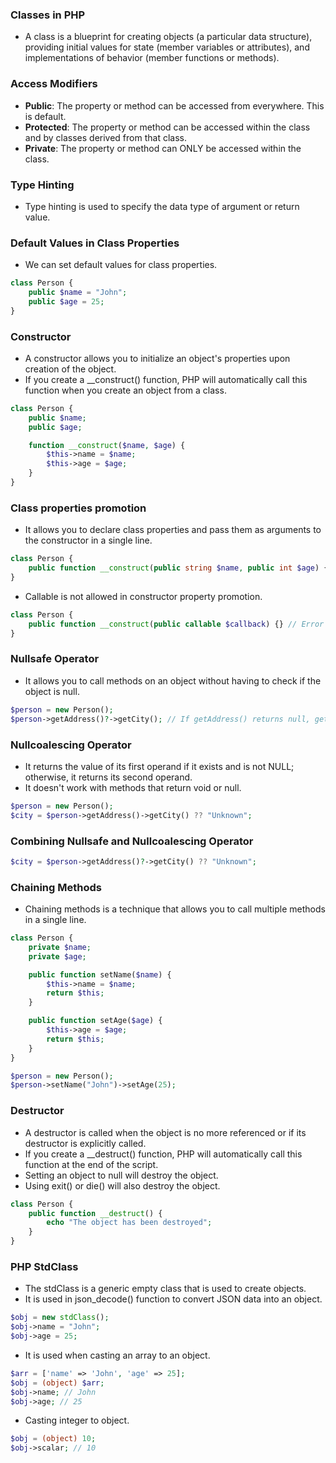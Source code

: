 ### Classes in PHP
- A class is a blueprint for creating objects (a particular data structure), 
  providing initial values for state (member variables or attributes), 
  and implementations of behavior (member functions or methods).

### Access Modifiers
- **Public**: The property or method can be accessed from everywhere. This is default.
- **Protected**: The property or method can be accessed within the class and by classes derived from that class.
- **Private**: The property or method can ONLY be accessed within the class.

### Type Hinting
- Type hinting is used to specify the data type of argument or return value.

### Default Values in Class Properties
- We can set default values for class properties.
```php
class Person {
    public $name = "John";
    public $age = 25;
}
```

### Constructor
- A constructor allows you to initialize an object's properties upon creation of the object.
- If you create a __construct() function, PHP will automatically call this function when you create an object from a class.
```php
class Person {
    public $name;
    public $age;

    function __construct($name, $age) {
        $this->name = $name;
        $this->age = $age;
    }
}
```

### Class properties promotion
- It allows you to declare class properties and pass them as arguments to the constructor in a single line.
```php
class Person {
    public function __construct(public string $name, public int $age) {}
}
```
- Callable is not allowed in constructor property promotion.
```php
class Person {
    public function __construct(public callable $callback) {} // Error
}
```

### Nullsafe Operator
- It allows you to call methods on an object without having to check if the object is null.
```php
$person = new Person();
$person->getAddress()?->getCity(); // If getAddress() returns null, getCity() will not be called.
```

### Nullcoalescing Operator
- It returns the value of its first operand if it exists and is not NULL; otherwise, it returns its second operand.
- It doesn't work with methods that return void or null.
```php
$person = new Person();
$city = $person->getAddress()->getCity() ?? "Unknown";
```

### Combining Nullsafe and Nullcoalescing Operator
```php
$city = $person->getAddress()?->getCity() ?? "Unknown";
```


### Chaining Methods
- Chaining methods is a technique that allows you to call multiple methods in a single line.
```php
class Person {
    private $name;
    private $age;

    public function setName($name) {
        $this->name = $name;
        return $this;
    }

    public function setAge($age) {
        $this->age = $age;
        return $this;
    }
}

$person = new Person();
$person->setName("John")->setAge(25);
```

### Destructor
- A destructor is called when the object is no more referenced or if its destructor is explicitly called.
- If you create a __destruct() function, PHP will automatically call this function at the end of the script.
- Setting an object to null will destroy the object.
- Using exit() or die() will also destroy the object.
```php
class Person {
    public function __destruct() {
        echo "The object has been destroyed";
    }
}
```

### PHP StdClass
- The stdClass is a generic empty class that is used to create objects.
- It is used in json_decode() function to convert JSON data into an object.
```php
$obj = new stdClass();
$obj->name = "John";
$obj->age = 25;
```
- It is used when casting an array to an object.
```php
$arr = ['name' => 'John', 'age' => 25];
$obj = (object) $arr;
$obj->name; // John
$obj->age; // 25
```
- Casting integer to object.
```php
$obj = (object) 10;
$obj->scalar; // 10
```